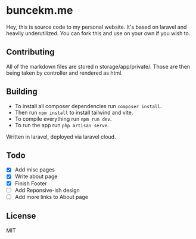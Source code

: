 # buncekm.me
Hey, this is source code to my personal website. It's based on laravel and heavily underutilized. You can fork this and use on your own if you wish to.

## Contributing
All of the markdown files are stored n storage/app/private/. Those are then being taken by controller and rendered as html.

## Building
- To install all composer dependencies run `composer install`.
- Then run `npm install` to install tailwind and vite.
- To compile everything run `npm run dev`.
- To run the app run `php artisan serve`.

Written in laravel, deployed via laravel cloud.

## Todo
- [x] Add misc pages
- [x] Write about page
- [x] Finish Footer
- [ ] Add Reponsive-ish design
- [ ] Add more links to About page

## License
MIT
